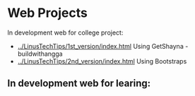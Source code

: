 # Web Projects

In development web for college project: 
- [../LinusTechTips/1st_version/index.html](/LinusTechTips/1st_version/index.html) Using GetShayna - buildwithangga
- [../LinusTechTips/2nd_version/index.html](/LinusTechTips/2nd_version/index.html) Using Bootstraps 

In development web for learing:
-


